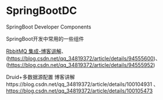 # SpringBootDC
SpringBoot Developer Components

SpringBoot开发中常用的一些组件

[RbbitMQ 集成-博客讲解](https://blog.csdn.net/qq_34819372/article/details/94555537 )、
  (https://blog.csdn.net/qq_34819372/article/details/94555600)、
  (https://blog.csdn.net/qq_34819372/article/details/94555952)
  
Druid+多数据源配置
  博客讲解https://blog.csdn.net/qq_34819372/article/details/100104931 、https://blog.csdn.net/qq_34819372/article/details/100105473
